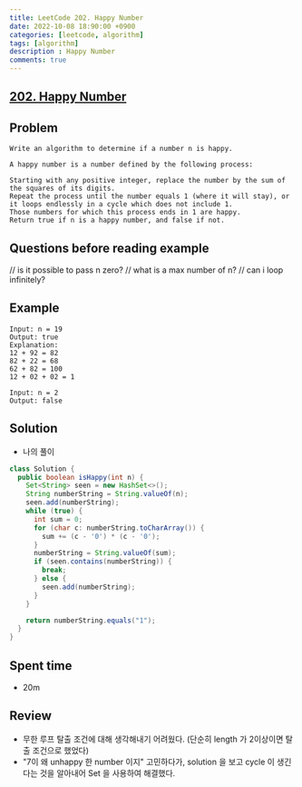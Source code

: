 ```yaml
---
title: LeetCode 202. Happy Number
date: 2022-10-08 18:90:00 +0900
categories: [leetcode, algorithm]
tags: [algorithm]
description : Happy Number
comments: true
---
```


## [202. Happy Number](https://leetcode.com/problems/happy-number/)

## Problem

```
Write an algorithm to determine if a number n is happy.

A happy number is a number defined by the following process:

Starting with any positive integer, replace the number by the sum of the squares of its digits.
Repeat the process until the number equals 1 (where it will stay), or it loops endlessly in a cycle which does not include 1.
Those numbers for which this process ends in 1 are happy.
Return true if n is a happy number, and false if not.
```

## Questions before reading example
// is it possible to pass n zero?
// what is a max number of n?
// can i loop infinitely?
## Example

```
Input: n = 19
Output: true
Explanation:
12 + 92 = 82
82 + 22 = 68
62 + 82 = 100
12 + 02 + 02 = 1

Input: n = 2
Output: false
```

## Solution

* 나의 풀이

```java
class Solution {
  public boolean isHappy(int n) {
    Set<String> seen = new HashSet<>();
    String numberString = String.valueOf(n);
    seen.add(numberString);
    while (true) {
      int sum = 0;
      for (char c: numberString.toCharArray()) {
        sum += (c - '0') * (c - '0');
      }
      numberString = String.valueOf(sum);
      if (seen.contains(numberString)) {
        break;
      } else {
        seen.add(numberString);
      }
    }

    return numberString.equals("1");
  }
}
```


## Spent time
* 20m

## Review
* 무한 루프 탈출 조건에 대해 생각해내기 어려웠다. (단순히 length 가 2이상이면 탈출 조건으로 했었다)
* "7이 왜 unhappy 한 number 이지" 고민하다가, solution 을 보고 cycle 이 생긴다는 것을 알아내어 Set 을 사용하여 해결했다.
